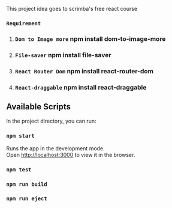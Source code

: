 This project idea goes to scrimba's free react course 
### `Requirement`

1) ### `Dom to Image more` npm install dom-to-image-more

2) ### `File-saver` npm install file-saver

3) ### `React Router Dom`  npm install react-router-dom

4) ### `React-draggable` npm install react-draggable


## Available Scripts

In the project directory, you can run:

### `npm start`

Runs the app in the development mode.<br>
Open [http://localhost:3000](http://localhost:3000) to view it in the browser.

### `npm test`


### `npm run build`


### `npm run eject`


